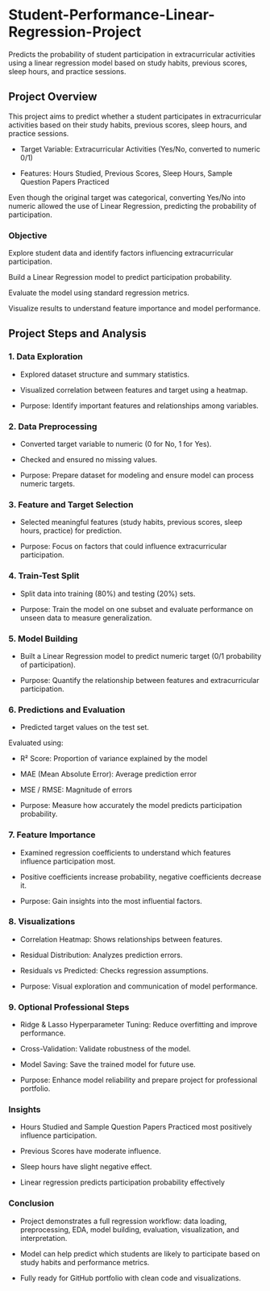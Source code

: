 # Student-Performance-Linear-Regression-Project
Predicts the probability of student participation in extracurricular activities using a linear regression model based on study habits, previous scores, sleep hours, and practice sessions.

## Project Overview

This project aims to predict whether a student participates in extracurricular activities based on their study habits, previous scores, sleep hours, and practice sessions.

* Target Variable: Extracurricular Activities (Yes/No, converted to numeric 0/1)

* Features: Hours Studied, Previous Scores, Sleep Hours, Sample Question Papers Practiced

Even though the original target was categorical, converting Yes/No into numeric allowed the use of Linear Regression, predicting the probability of participation.


### Objective

Explore student data and identify factors influencing extracurricular participation.

Build a Linear Regression model to predict participation probability.

Evaluate the model using standard regression metrics.

Visualize results to understand feature importance and model performance.

## Project Steps and Analysis
### 1. Data Exploration

* Explored dataset structure and summary statistics.

* Visualized correlation between features and target using a heatmap.

* Purpose: Identify important features and relationships among variables.

### 2. Data Preprocessing

* Converted target variable to numeric (0 for No, 1 for Yes).

* Checked and ensured no missing values.

* Purpose: Prepare dataset for modeling and ensure model can process numeric targets.

### 3. Feature and Target Selection

* Selected meaningful features (study habits, previous scores, sleep hours, practice) for prediction.

* Purpose: Focus on factors that could influence extracurricular participation.

### 4. Train-Test Split

* Split data into training (80%) and testing (20%) sets.

* Purpose: Train the model on one subset and evaluate performance on unseen data to measure generalization.

### 5. Model Building

* Built a Linear Regression model to predict numeric target (0/1 probability of participation).

* Purpose: Quantify the relationship between features and extracurricular participation.

### 6. Predictions and Evaluation

* Predicted target values on the test set.

Evaluated using:

* R² Score: Proportion of variance explained by the model

* MAE (Mean Absolute Error): Average prediction error

* MSE / RMSE: Magnitude of errors

* Purpose: Measure how accurately the model predicts participation probability.

### 7. Feature Importance

* Examined regression coefficients to understand which features influence participation most.

* Positive coefficients increase probability, negative coefficients decrease it.

* Purpose: Gain insights into the most influential factors.

### 8. Visualizations

* Correlation Heatmap: Shows relationships between features.

* Residual Distribution: Analyzes prediction errors.

* Residuals vs Predicted: Checks regression assumptions.

* Purpose: Visual exploration and communication of model performance.

### 9. Optional Professional Steps

* Ridge & Lasso Hyperparameter Tuning: Reduce overfitting and improve performance.

* Cross-Validation: Validate robustness of the model.

* Model Saving: Save the trained model for future use.

* Purpose: Enhance model reliability and prepare project for professional portfolio.

### Insights

* Hours Studied and Sample Question Papers Practiced most positively influence participation.

* Previous Scores have moderate influence.

* Sleep hours have slight negative effect.

* Linear regression predicts participation probability effectively

### Conclusion

* Project demonstrates a full regression workflow: data loading, preprocessing, EDA, model building, evaluation, visualization, and interpretation.

* Model can help predict which students are likely to participate based on study habits and performance metrics.

* Fully ready for GitHub portfolio with clean code and visualizations.
